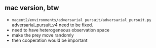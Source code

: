 ## mac version, btw

- `magent2/environments/adversarial_pursuit/adversarial_pursuit.py` adversarial_pursuit_v4 need to be fixed.
- need to have heterogeneous observation space
- make the prey move randomly
- then cooperation would be important